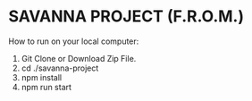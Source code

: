 # SAVANNA PROJECT (F.R.O.M.)


How to run on your local computer:

1. Git Clone or Download Zip File.
2. cd ./savanna-project
3. npm install
4. npm run start
